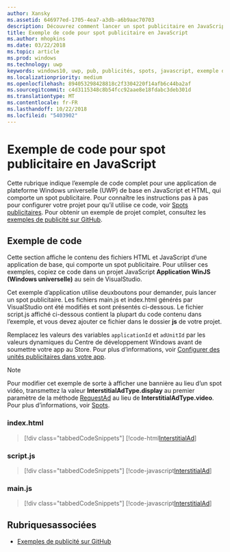 ```yaml
---
author: Xansky
ms.assetid: 646977ed-1705-4ea7-a3db-a6b9aac70703
description: Découvrez comment lancer un spot publicitaire en JavaScript/HTML.
title: Exemple de code pour spot publicitaire en JavaScript
ms.author: mhopkins
ms.date: 03/22/2018
ms.topic: article
ms.prod: windows
ms.technology: uwp
keywords: windows10, uwp, pub, publicités, spots, javascript, exemple de code
ms.localizationpriority: medium
ms.openlocfilehash: 894053298428818c2f3304220f14afb6c44ba2af
ms.sourcegitcommit: c4d3115348c8b54fcc92aae8e18fdabc3deb301d
ms.translationtype: MT
ms.contentlocale: fr-FR
ms.lasthandoff: 10/22/2018
ms.locfileid: "5403902"
---
```

# <a name="interstitial-ad-sample-code-in-javascript"></a>Exemple de code pour spot publicitaire en JavaScript

Cette rubrique indique l’exemple de code complet pour une application de plateforme Windows universelle (UWP) de base en JavaScript et HTML, qui comporte un spot publicitaire. Pour connaître les instructions pas à pas pour configurer votre projet pour qu’il utilise ce code, voir [Spots publicitaires](interstitial-ads.md). Pour obtenir un exemple de projet complet, consultez les [exemples de publicité sur GitHub](http://aka.ms/githubads).

## <a name="code-example"></a>Exemple de code

Cette section affiche le contenu des fichiers HTML et JavaScript d’une application de base, qui comporte un spot publicitaire. Pour utiliser ces exemples, copiez ce code dans un projet JavaScript **Application WinJS (Windows universelle)** au sein de VisualStudio.

Cet exemple d’application utilise deuxboutons pour demander, puis lancer un spot publicitaire. Les fichiers main.js et index.html générés par VisualStudio ont été modifiés et sont présentés ci-dessous. Le fichier script.js affiché ci-dessous contient la plupart du code contenu dans l’exemple, et vous devez ajouter ce fichier dans le dossier **js** de votre projet.

Remplacez les valeurs des variables ```applicationId``` et ```adUnitId``` par les valeurs dynamiques du Centre de développement Windows avant de soumettre votre app au Store. Pour plus d’informations, voir [Configurer des unités publicitaires dans votre app](set-up-ad-units-in-your-app.md#live-ad-units).

> [!NOTE]
> Pour modifier cet exemple de sorte à afficher une bannière au lieu d’un spot vidéo, transmettez la valeur  **InterstitialAdType.display** au premier paramètre de la méthode [RequestAd](https://docs.microsoft.com/uwp/api/microsoft.advertising.winrt.ui.interstitialad.requestad) au lieu de **InterstitialAdType.video**. Pour plus d’informations, voir [Spots](interstitial-ads.md).

### <a name="indexhtml"></a>index.html

> [!div class="tabbedCodeSnippets"]
[!code-html[InterstitialAd](./code/AdvertisingSamples/InterstitialAdSamples/js/index.html#L1-L21)]

### <a name="scriptjs"></a>script.js

> [!div class="tabbedCodeSnippets"]
[!code-javascript[InterstitialAd](./code/AdvertisingSamples/InterstitialAdSamples/js/script.js#script)]

### <a name="mainjs"></a>main.js

> [!div class="tabbedCodeSnippets"]
[!code-javascript[InterstitialAd](./code/AdvertisingSamples/InterstitialAdSamples/js/main.js#main)]

## <a name="related-topics"></a>Rubriquesassociées

* [Exemples de publicité sur GitHub](http://aka.ms/githubads)

 
